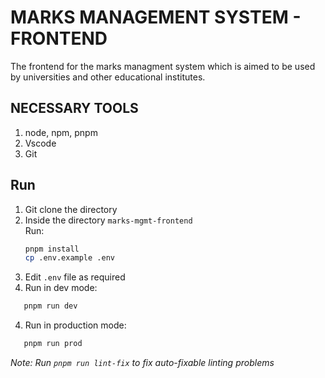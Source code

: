 # MARKS MANAGEMENT SYSTEM - FRONTEND

The frontend for the marks managment system which is aimed to be used by universities and other educational institutes.

## NECESSARY TOOLS

1. node, npm, pnpm
2. Vscode
3. Git

## Run

1. Git clone the directory
2. Inside the directory `marks-mgmt-frontend`
   <br/>Run:
   ```bash
   pnpm install
   cp .env.example .env
   ```
3. Edit `.env` file as required
4. Run in dev mode:

```bash
   pnpm run dev
```

4. Run in production mode:

```bash
   pnpm run prod
```

_Note: Run `pnpm run lint-fix` to fix auto-fixable linting problems_
